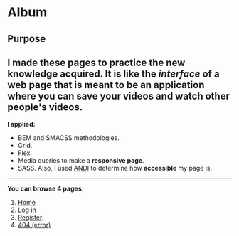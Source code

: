 # Album
## Purpose
I made these pages to practice the new knowledge acquired. It is like the _interface_ of a web page that is meant to be an application where you can save your videos and watch other people's videos.
---
__I applied:__
- BEM and SMACSS methodologies.
- Grid.
- Flex.
- Media queries to make a **responsive page**.
- SASS.
Also, I used [ANDI](https://www.ssa.gov/accessibility/andi/help/install.html) to determine how **accessible** my page is.
---
__You can browse 4 pages:__
1) [Home](https://badilleins.github.io/Album/)
2) [Log in](https://badilleins.github.io/Album/login.html)
3) [Register](https://badilleins.github.io/Album/register.html).
4) [404 (error)](https://badilleins.github.io/Album/404.html)
